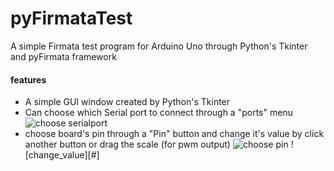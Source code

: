 # pyFirmataTest
A simple Firmata test program for Arduino Uno through Python's Tkinter and pyFirmata framework

#### features
* A simple GUI window created by Python's Tkinter
* Can choose which Serial port to connect through a "ports" menu
![choose serialport](#)
* choose board's pin through a "Pin" button and change it's value by click another button or drag the scale (for pwm output)
![choose pin](#)
![change_value][#]
